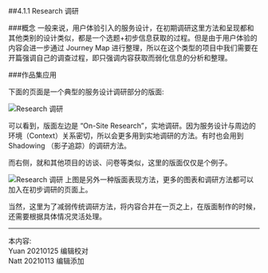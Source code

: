 ##4.1.1 Research 调研


###概念
一般来说，用户体验引入的服务设计，在初期调研这里方法和呈现都和其他类别的设计类似，都是一个选题+初步信息获取的过程。但是由于用户体验的内容会进一步通过 Journey Map 进行整理，所以在这个类型的项目中我们需要在开篇强调自己的调查过程，即只强调内容获取而弱化信息的分析和整理。



###作品集应用

下面的页面是一个典型的服务设计调研部分的版面:  

![Research 调研](http://kitpic.makebi.net/2021/uedsd_02.jpg)

可以看到，版面左边是 “On-Site Research”，实地调研。因为服务设计与周边的环境（Context）关系密切，所以会更多用到实地调研的方法。有时也会用到 Shadowing （影子追踪）的调研方法。

而右侧，就和其他项目的访谈、问卷等类似，这里的版面仅仅是个例子。

![Research 调研](http://kitpic.makebi.net/2021/uedsd_03.jpg)
上图是另外一种版面表现方法，更多的图表和调研方法都可以加入在初步调研的页面上。


当然，这里为了减弱传统调研方法，将内容合并在一页之上，在版面制作的时候，还需要根据具体情况灵活处理。

---
本内容:    
Yuan 20210125 编辑校对  
Natt 20210113 编辑添加
